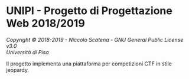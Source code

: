 # UNIPI - Progetto di Progettazione Web 2018/2019  
*Copyright © 2018-2019 - Niccolò Scatena - GNU General Public License v3.0*  
*Università di Pisa*  

Il progetto implementa una piattaforma per competizioni CTF in stile jeopardy.  
